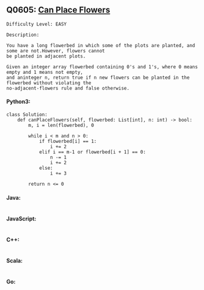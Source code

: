 ## Q0605: [Can Place Flowers](https://leetcode.com/problems/can-place-flowers/)

```
Difficulty Level: EASY
```

```
Description:

You have a long flowerbed in which some of the plots are planted, and some are not.However, flowers cannot
be planted in adjacent plots.

Given an integer array flowerbed containing 0's and 1's, where 0 means empty and 1 means not empty,
and aninteger n, return true if n new flowers can be planted in the flowerbed without violating the
no-adjacent-flowers rule and false otherwise.
```

#### Python3:

```
class Solution:
    def canPlaceFlowers(self, flowerbed: List[int], n: int) -> bool:
        m, i = len(flowerbed), 0

        while i < m and n > 0:
            if flowerbed[i] == 1:
                i += 2
            elif i == m-1 or flowerbed[i + 1] == 0:
                n -= 1
                i += 2
            else:
                i += 3

        return n <= 0
```

#### Java:

```

```

#### JavaScript:

```

```

#### C++:

```

```

#### Scala:

```

```

#### Go:

```

```